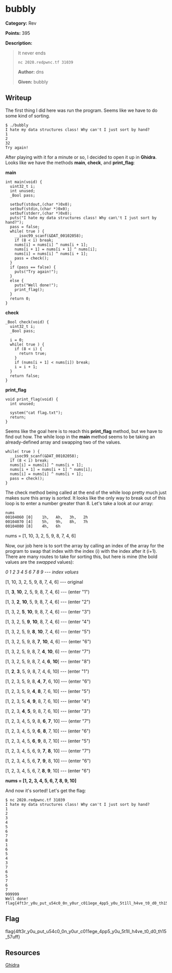 # bubbly
**Category:** Rev

**Points:** 395

**Description:**
> It never ends
>
> `nc 2020.redpwnc.tf 31039`
>
> **Author:** dns
>
> **Given:** bubbly

## Writeup
The first thing I did here was run the program. Seems like we have to do some
kind of sorting.
```
$ ./bubbly
I hate my data structures class! Why can't I just sort by hand?
1
2
32
Try again!
```

After playing with it for a minute or so, I decided to open it up in **Ghidra**.
Looks like we have the methods **main**, **check**, and **print_flag**:

**main**
```
int main(void) {
  uint32_t i;
  int unused;
  _Bool pass;

  setbuf(stdout,(char *)0x0);
  setbuf(stdin,(char *)0x0);
  setbuf(stderr,(char *)0x0);
  puts("I hate my data structures class! Why can\'t I just sort by hand?");
  pass = false;
  while( true ) {
    __isoc99_scanf(&DAT_00102058);
    if (8 < i) break;
    nums[i] = nums[i] ^ nums[i + 1];
    nums[i + 1] = nums[i + 1] ^ nums[i];
    nums[i] = nums[i] ^ nums[i + 1];
    pass = check();
  }
  if (pass == false) {
    puts("Try again!");
  }
  else {
    puts("Well done!");
    print_flag();
  }
  return 0;
}
```

**check**
```
_Bool check(void) {
  uint32_t i;
  _Bool pass;

  i = 0;
  while( true ) {
    if (8 < i) {
      return true;
    }
    if (nums[i + 1] < nums[i]) break;
    i = i + 1;
  }
  return false;
}
```

**print_flag**
```
void print_flag(void) {
  int unused;

  system("cat flag.txt");
  return;
}
```

Seems like the goal here is to reach this **print_flag** method, but we have to
find out how. The while loop in the **main** method seems to be taking an already-defined
array and swapping two of the values.
```
while( true ) {
  __isoc99_scanf(&DAT_00102058);
  if (8 < i) break;
  nums[i] = nums[i] ^ nums[i + 1];
  nums[i + 1] = nums[i + 1] ^ nums[i];
  nums[i] = nums[i] ^ nums[i + 1];
  pass = check();
}
```

The check method being called at the end of the while loop pretty much just makes
sure this array is *sorted*. It looks like the only way to break out of this loop
is to enter a number greater than 8. Let's take a look at our array:
```
nums
00104060 [0]    1h,   Ah,   3h,   2h
00104070 [4]    5h,   9h,   8h,   7h
00104080 [8]    4h,   6h
```

nums = [1, 10, 3, 2, 5, 9, 8, 7, 4, 6]

Now, our job here is to sort the array by calling an index of the array for the
program to swap that index with the index (i) with the index after it (i+1).
There are many routes to take for sorting this, but here is mine (the bold values
are the *swapped* values):

  *0  1  2  3  4  5  6  7  8  9 --- index values*

[1, 10, 3, 2, 5, 9, 8, 7, 4, 6] --- original

[1, **3**, **10**, 2, 5, 9, 8, 7, 4, 6] --- (enter "1")

[1, 3, **2**, **10**, 5, 9, 8, 7, 4, 6] --- (enter "2")

[1, 3, 2, **5**, **10**, 9, 8, 7, 4, 6] --- (enter "3")

[1, 3, 2, 5, **9**, **10**, 8, 7, 4, 6] --- (enter "4")

[1, 3, 2, 5, 9, **8**, **10**, 7, 4, 6] --- (enter "5")

[1, 3, 2, 5, 9, 8, **7**, **10**, 4, 6] --- (enter "6")

[1, 3, 2, 5, 9, 8, 7, **4**, **10**, 6] --- (enter "7")

[1, 3, 2, 5, 9, 8, 7, 4, **6**, **10**] --- (enter "8")

[1, **2**, **3**, 5, 9, 8, 7, 4, 6, 10] --- (enter "1")

[1, 2, 3, 5, 9, 8, **4**, **7**, 6, 10] --- (enter "6")

[1, 2, 3, 5, 9, **4**, **8**, 7, 6, 10] --- (enter "5")

[1, 2, 3, 5, **4**, **9**, 8, 7, 6, 10] --- (enter "4")

[1, 2, 3, **4**, **5**, 9, 8, 7, 6, 10] --- (enter "3")

[1, 2, 3, 4, 5, 9, 8, **6**, **7**, 10] --- (enter "7")

[1, 2, 3, 4, 5, 9, **6**, **8**, 7, 10] --- (enter "6")

[1, 2, 3, 4, 5, **6**, **9**, 8, 7, 10] --- (enter "5")

[1, 2, 3, 4, 5, 6, 9, **7**, **8**, 10] --- (enter "7")

[1, 2, 3, 4, 5, 6, **7**, **9**, 8, 10] --- (enter "6")

[1, 2, 3, 4, 5, 6, 7, **8**, **9**, 10] --- (enter "6")

**nums = [1, 2, 3, 4, 5, 6, 7, 8, 9, 10]**

And now it's sorted! Let's get the flag:
```
$ nc 2020.redpwnc.tf 31039
I hate my data structures class! Why can't I just sort by hand?
1
2
3
4
5
6
7
8
1
6
5
4
3
7
6
5
7
6
7
999999
Well done!
flag{4ft3r_y0u_put_u54c0_0n_y0ur_c011ege_4pp5_y0u_5t1ll_h4ve_t0_d0_th15_57uff}
```

## Flag
flag{4ft3r_y0u_put_u54c0_0n_y0ur_c011ege_4pp5_y0u_5t1ll_h4ve_t0_d0_th15_57uff}

## Resources
[Ghidra](https://ghidra-sre.org/)
